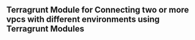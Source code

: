 ## Terragrunt Module for Connecting two or more vpcs with different environments using Terragrunt Modules 

 
